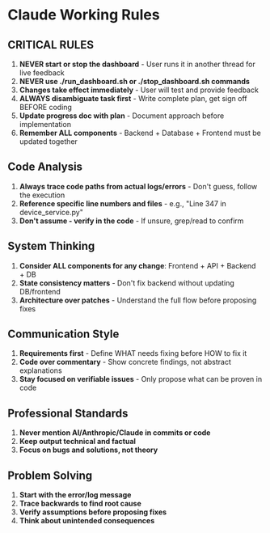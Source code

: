 # Claude Working Rules

## CRITICAL RULES
1. **NEVER start or stop the dashboard** - User runs it in another thread for live feedback
2. **NEVER use ./run_dashboard.sh or ./stop_dashboard.sh commands**
3. **Changes take effect immediately** - User will test and provide feedback
4. **ALWAYS disambiguate task first** - Write complete plan, get sign off BEFORE coding
5. **Update progress doc with plan** - Document approach before implementation
6. **Remember ALL components** - Backend + Database + Frontend must be updated together

## Code Analysis
1. **Always trace code paths from actual logs/errors** - Don't guess, follow the execution
2. **Reference specific line numbers and files** - e.g., "Line 347 in device_service.py"
3. **Don't assume - verify in the code** - If unsure, grep/read to confirm

## System Thinking
1. **Consider ALL components for any change**: Frontend + API + Backend + DB
2. **State consistency matters** - Don't fix backend without updating DB/frontend
3. **Architecture over patches** - Understand the full flow before proposing fixes

## Communication Style
1. **Requirements first** - Define WHAT needs fixing before HOW to fix it
2. **Code over commentary** - Show concrete findings, not abstract explanations
3. **Stay focused on verifiable issues** - Only propose what can be proven in code

## Professional Standards
1. **Never mention AI/Anthropic/Claude in commits or code**
2. **Keep output technical and factual**
3. **Focus on bugs and solutions, not theory**

## Problem Solving
1. **Start with the error/log message**
2. **Trace backwards to find root cause**
3. **Verify assumptions before proposing fixes**
4. **Think about unintended consequences**
